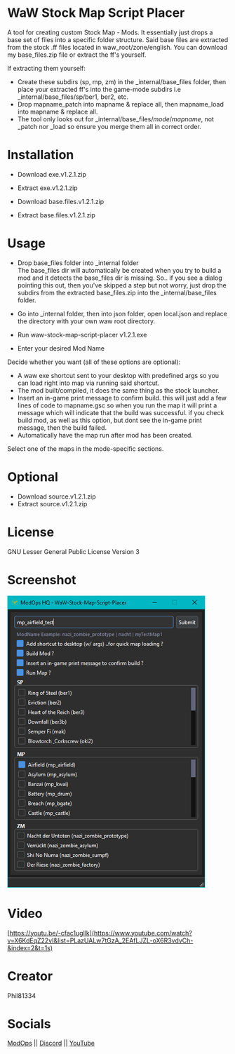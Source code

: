 # WaW Stock Map Script Placer

A tool for creating custom Stock Map - Mods.
It essentially just drops a base set of files into a specific folder structure.
Said base files are extracted from the stock .ff files located in waw_root/zone/english.
You can download my base_files.zip file or extract the ff's yourself.

If extracting them yourself:
- Create these subdirs (sp, mp, zm) in the _internal/base_files folder, then place your extracted ff's into the game-mode subdirs
    i.e _internal/base_files/sp/ber1, ber2, etc.
- Drop mapname_patch into mapname & replace all, then mapname_load into mapname & replace all.
- The tool only looks out for _internal/base_files/*mode*/*mapname*, not _patch nor _load so ensure you merge them all in correct order.

# Installation

- Download exe.v1.2.1.zip
- Extract exe.v1.2.1.zip

- Download base.files.v1.2.1.zip
- Extract base.files.v1.2.1.zip

# Usage

- Drop base_files folder into _internal folder  
    The base_files dir will automatically be created when you try to build a mod and it detects the base_files dir is missing.
    So.. if you see a dialog pointing this out, then you've skipped a step but not worry, just drop the subdirs from the extracted base_files.zip into the _internal/base_files folder.

- Go into _internal folder, then into json folder, open local.json and replace the directory with your own waw root directory.
- Run waw-stock-map-script-placer v1.2.1.exe
- Enter your desired Mod Name

Decide whether you want (all of these options are optional):
- A waw exe shortcut sent to your desktop with predefined args so you can load right into map via running said shortcut.
- The mod built/compiled, it does the same thing as the stock launcher.
- Insert an in-game print message to confirm build. this will just add a few lines of code to mapname.gsc so when you run the map it will print a message which will indicate that the build was successful. if you check build mod, as well as this option, but dont see the in-game print message, then the build failed.
- Automatically have the map run after mod has been created.

Select one of the maps in the mode-specific sections.

# Optional

- Download source.v1.2.1.zip
- Extract source.v1.2.1.zip

# License

GNU Lesser General Public License Version 3

# Screenshot

![alt text](screenshot1.png)

# Video

[https://youtu.be/-cfac1ugllk](https://www.youtube.com/watch?v=X6KdEqZ22vI&list=PLazUALw7tGzA_2EAfLJZL-oX6R3vdvCh-&index=2&t=1s)

# Creator

Phil81334

# Socials

[ModOps](https://modopshq.com) || [Discord](https://discord.gg/SEkBECkt2Q) || [YouTube](https://www.youtube.com/playlist?list=PLazUALw7tGzA_2EAfLJZL-oX6R3vdvCh-)
